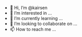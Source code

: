 - 👋 Hi, I’m @kairsen
- 👀 I’m interested in ...
- 🌱 I’m currently learning ...
- 💞️ I’m looking to collaborate on ...
- 📫 How to reach me ...

<!---
kairsen/kairsen is a ✨ special ✨ repository because its `README.md` (this file) appears on your GitHub profile.
You can click the Preview link to take a look at your changes.
--->
